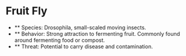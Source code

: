 # Fruit Fly
- ** Species: Drosophila, small-scaled moving insects.
- ** Behavior: Strong attraction to fermenting fruit. Commonly found around fermenting food or compost.
- ** Threat: Potential to carry disease and contamination.